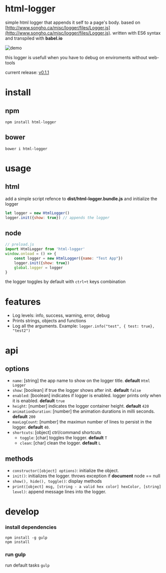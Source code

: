 
html-logger
===========
simple html logger that appends it self to a page's body. based on [http://www.songho.ca/misc/logger/files/Logger.js](http://www.songho.ca/misc/logger/files/Logger.js).
written with ES6 syntax and transpiled with **babel.io**

![demo](https://github.com/b1tdust/html-logger/blob/release/v0.1.0/demo/demo.gif?raw=true)

this logger is usefull when you have to debug on enviroments without web-tools

current release: [v0.1.1](https://github.com/b1tdust/html-logger/releases/tag/v0.1.1)

install
=======
## npm
```
npm install html-logger
```

## bower
```
bower i html-logger
```

usage
=====
## html
add a simple script refence to **dist/html-logger.bundle.js** and initialize the logger
```js
let logger = new HtmlLogger()
logger.init({show: true}) // appends the logger
```

## node
```js
// preload.js
import HtmlLogger from 'html-logger'
window.onload = () => {
    const logger = new HtmlLogger({name: "Test App"})
    logger.init({show: true})
    global.logger = logger
}
```

the logger toggles by default with `ctrl+t` keys combination

features
========
* Log levels: info, success, warning, error, debug
* Prints strings, objects and functions
* Log all the arguments. Example: `logger.info("test", { test: true}, "test2")`

api
===
## options
* `name`: [string] the app name to show on the logger title. **default** `Html Logger`
* `show`: [boolean] if true the logger shows after init. **default** `false`  
* `enabled`: [boolean] indicates if logger is enabled. logger prints only when it is enabled. **default** `true`
* `height`: [number] indicates the logger container height. **default** `420`
* `animationDuration`: [number] the animation durations in milli seconds. **default** `200`
* `maxLogCount`: [number] the maximun number of lines to persist in the logger. **default** `40`.
* `shortcuts`: [object] ctrl/command shortcuts
    * `toggle`: [char] toggles the logger. **default** `T`
    * `clean`: [char] clean the logger. **default** `L`

## methods
* `constructor([object] options)`: initialize the object.
* `init()`: initializes the logger. throws exception if **document** node == null
* `show(), hide(), toggle()`: display methods
* `print([object] msg, [string - a valid hex color] hexColor, [string] level)`: append message lines into the logger.

develop
=======
### install dependencies
```
npm install -g gulp
npm install
``` 
### run gulp
run default tasks
`gulp`
